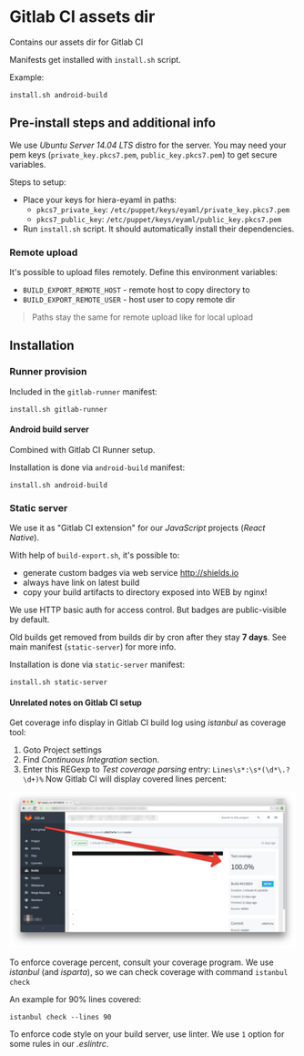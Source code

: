 # Gitlab CI assets dir

Contains our assets dir for Gitlab CI

Manifests get installed with `install.sh` script.

Example:
```
install.sh android-build
```

## Pre-install steps and additional info

We use *Ubuntu Server 14.04 LTS* distro for the server.
You may need your pem keys (`private_key.pkcs7.pem`, `public_key.pkcs7.pem`) to get secure variables.

Steps to setup:
* Place your keys for hiera-eyaml in paths:
  * `pkcs7_private_key`: `/etc/puppet/keys/eyaml/private_key.pkcs7.pem`
  * `pkcs7_public_key`: `/etc/puppet/keys/eyaml/public_key.pkcs7.pem`
* Run `install.sh` script. It should automatically install their dependencies.

### Remote upload

It's possible to upload files remotely. Define this environment variables:
* `BUILD_EXPORT_REMOTE_HOST` - remote host to copy directory to
* `BUILD_EXPORT_REMOTE_USER` - host user to copy remote dir

> Paths stay the same for remote upload like for local upload

## Installation

### Runner provision

Included in the `gitlab-runner` manifest:
```
install.sh gitlab-runner
```

#### Android build server

Combined with Gitlab CI Runner setup.

Installation is done via `android-build` manifest:
```
install.sh android-build
```

### Static server

We use it as "Gitlab CI extension" for our *JavaScript* projects (*React Native*).

With help of `build-export.sh`, it's possible to:
  * generate custom badges via web service http://shields.io
  * always have link on latest build
  * copy your build artifacts to directory exposed into WEB by nginx!

We use HTTP basic auth for access control. But badges are public-visible by default.

Old builds get removed from builds dir by cron after they stay __7 days__.
See main manifest (`static-server`) for more info.

Installation is done via `static-server` manifest:
```
install.sh static-server
```

#### Unrelated notes on Gitlab CI setup

Get coverage info display in Gitlab CI build log using *istanbul* as coverage tool:
1. Goto Project settings
2. Find *Continuous Integration* section.
3. Enter this REGexp to *Test coverage parsing* entry: `Lines\s*:\s*(\d*\.?\d+)%`
Now Gitlab CI will display covered lines percent:

![Istanbul coverage gitlab](assets/istanbul-coverage.png)

To enforce coverage percent, consult your coverage program.
We use *istanbul* (and *isparta*), so we can check coverage with command `istanbul check`

An example for 90% lines covered:
```
istanbul check --lines 90
```

To enforce code style on your build server, use linter.
We use `1` option for some rules in our *.eslintrc*.

